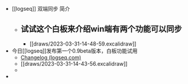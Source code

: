 - [[logseq]] 双端同步 简介
	- 试试这个白板来介绍win端有两个功能可以同步
		-
		- [[draws/2023-03-31-14-48-59.excalidraw]]
- 今日[[logseq]]发布第一个0.9beta版本，白板功能试用
	- [Changelog (logseq.com)](https://docs.logseq.com/#/page/changelog)
	- [[draws/2023-03-31-14-43-56.excalidraw]]
	-
-